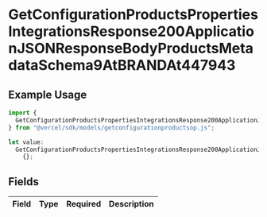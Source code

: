 # GetConfigurationProductsPropertiesIntegrationsResponse200ApplicationJSONResponseBodyProductsMetadataSchema9AtBRANDAt447943

## Example Usage

```typescript
import {
  GetConfigurationProductsPropertiesIntegrationsResponse200ApplicationJSONResponseBodyProductsMetadataSchema9AtBRANDAt447943,
} from "@vercel/sdk/models/getconfigurationproductsop.js";

let value:
  GetConfigurationProductsPropertiesIntegrationsResponse200ApplicationJSONResponseBodyProductsMetadataSchema9AtBRANDAt447943 =
    {};
```

## Fields

| Field       | Type        | Required    | Description |
| ----------- | ----------- | ----------- | ----------- |